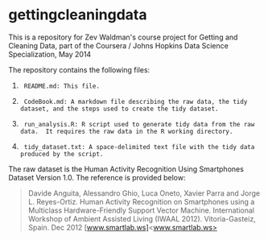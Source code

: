 gettingcleaningdata
===================

This is a repository for Zev Waldman's course project for Getting and Cleaning Data, part of the Coursera / Johns Hopkins Data Science Specialization, May 2014

The repository contains the following files:

1.      README.md: This file.
2.      CodeBook.md: A markdown file describing the raw data, the tidy dataset, and the steps used to create the tidy dataset.
3.      run_analysis.R: R script used to generate tidy data from the raw data.  It requires the raw data in the R working directory.
4.      tidy_dataset.txt: A space-delimited text file with the tidy data produced by the script.

The raw dataset is the Human Activity Recognition Using Smartphones Dataset Version 1.0.  The reference is provided below:

> Davide Anguita, Alessandro Ghio, Luca Oneto, Xavier Parra and Jorge L. Reyes-Ortiz. Human Activity Recognition on Smartphones using a Multiclass Hardware-Friendly Support Vector Machine. International Workshop of Ambient Assisted Living (IWAAL 2012). Vitoria-Gasteiz, Spain. Dec 2012  [www.smartlab.ws]<www.smartlab.ws>